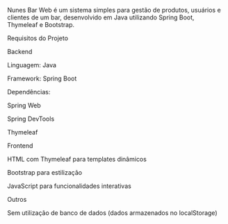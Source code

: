 Nunes Bar Web é um sistema simples para gestão de produtos, usuários e clientes de um bar, desenvolvido em Java utilizando Spring Boot, Thymeleaf e Bootstrap.

Requisitos do Projeto

Backend

Linguagem: Java

Framework: Spring Boot

Dependências:

Spring Web

Spring DevTools

Thymeleaf

Frontend

HTML com Thymeleaf para templates dinâmicos

Bootstrap para estilização

JavaScript para funcionalidades interativas

Outros

Sem utilização de banco de dados (dados armazenados no localStorage)
